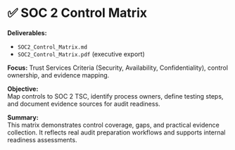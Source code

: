 # ✅ SOC 2 Control Matrix

**Deliverables:**
- `SOC2_Control_Matrix.md`
- `SOC2_Control_Matrix.pdf`  (executive export)

**Focus:** Trust Services Criteria (Security, Availability, Confidentiality), control ownership, and evidence mapping.

**Objective:**  
Map controls to SOC 2 TSC, identify process owners, define testing steps, and document evidence sources for audit readiness.

**Summary:**  
This matrix demonstrates control coverage, gaps, and practical evidence collection. It reflects real audit preparation workflows and supports internal readiness assessments.

